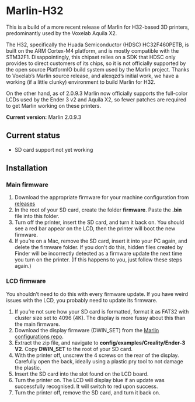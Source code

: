 # Marlin-H32
This is a build of a more recent release of Marlin for H32-based 3D printers, predominantly used by the Voxelab Aquila X2.

The H32, specifically the Huada Semiconductor (HDSC) HC32F460PETB, is built on the ARM Cortex-M4 platform, and is mostly compatible with the STM32F1. Disappointingly, this chipset relies on a SDK that HDSC only provides to direct customers of its chips, so it is not officially supported by the open source PlatformIO build system used by the Marlin project. Thanks to Voxelab’s Marlin source release, and alexqzd’s initial work, we have a working (if a little clunky) environment to build Marlin for H32.

On the other hand, as of 2.0.9.3 Marlin now officially supports the full-color LCDs used by the Ender 3 v2 and Aquila X2, so fewer patches are required to get Marlin working on these printers.

**Current version:** Marlin 2.0.9.3

## Current status
* SD card support not yet working

## Installation
### Main firmware
1. Download the appropriate firmware for your machine configuration from [releases](https://github.com/kirb/Marlin-H32/releases)
2. In the root of your SD card, create the folder **firmware**. Paste the **.bin** file into this folder.
3. Turn off the printer, insert the SD card, and turn it back on. You should see a red bar appear on the LCD, then the printer will boot the new firmware.
4. If you’re on a Mac, remove the SD card, insert it into your PC again, and delete the firmware folder. If you don’t do this, hidden files created by Finder will be incorrectly detected as a firmware update the next time you turn on the printer. (If this happens to you, just follow these steps again.)

### LCD firmware
You shouldn’t need to do this with every firmware update. If you have weird issues with the LCD, you probably need to update its firmware.

1. If you’re not sure how your SD card is formatted, format it as FAT32 with cluster size set to 4096 (4K). The display is more fussy about this than the main firmware.
2. Download the display firmware (DWIN_SET) from the [Marlin configurations repo](https://github.com/MarlinFirmware/Configurations/archive/refs/heads/release-2.0.9.3.zip).
3. Extract the zip file, and navigate to **config/examples/Creality/Ender-3 V2**. Copy **DWIN_SET** to the root of your SD card.
5. With the printer off, unscrew the 4 screws on the rear of the display. Carefully open the back, ideally using a plastic pry tool to not damage the plastic.
6. Insert the SD card into the slot found on the LCD board.
7. Turn the printer on. The LCD will display blue if an update was successfully recognised. It will switch to red upon success.
8. Turn the printer off, remove the SD card, and turn it back on.

